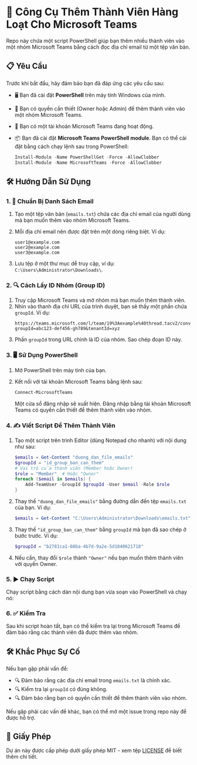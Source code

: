 # 🚀 Công Cụ Thêm Thành Viên Hàng Loạt Cho Microsoft Teams

Repo này chứa một script PowerShell giúp bạn thêm nhiều thành viên vào một nhóm Microsoft Teams bằng cách đọc địa chỉ email từ một tệp văn bản.

## 📋 Yêu Cầu

Trước khi bắt đầu, hãy đảm bảo bạn đã đáp ứng các yêu cầu sau:

- 🖥️ Bạn đã cài đặt **PowerShell** trên máy tính Windows của mình.
- 👤 Bạn có quyền cần thiết (Owner hoặc Admin) để thêm thành viên vào một nhóm Microsoft Teams.
- 🔑 Bạn có một tài khoản Microsoft Teams đang hoạt động.
- 📦 Bạn đã cài đặt **Microsoft Teams PowerShell module**. Bạn có thể cài đặt bằng cách chạy lệnh sau trong PowerShell:

  ```powershell
  Install-Module -Name PowerShellGet -Force -AllowClobber
  Install-Module -Name MicrosoftTeams -Force -AllowClobber
  ```

## 🛠️ Hướng Dẫn Sử Dụng

### 1. 📑 Chuẩn Bị Danh Sách Email

1. Tạo một tệp văn bản (`emails.txt`) chứa các địa chỉ email của người dùng mà bạn muốn thêm vào nhóm Microsoft Teams.
2. Mỗi địa chỉ email nên được đặt trên một dòng riêng biệt. Ví dụ:

   ```
   user1@example.com
   user2@example.com
   user3@example.com
   ```

3. Lưu tệp ở một thư mục dễ truy cập, ví dụ: `C:\Users\Administrator\Downloads\`.

### 2. 🔍 Cách Lấy ID Nhóm (Group ID)

1. Truy cập Microsoft Teams và mở nhóm mà bạn muốn thêm thành viên.
2. Nhìn vào thanh địa chỉ URL của trình duyệt, bạn sẽ thấy một phần chứa `groupId`. Ví dụ:
   ```
   https://teams.microsoft.com/l/team/19%3Aexample%40thread.tacv2/conversations?groupId=abc123-def456-gh789&tenantId=xyz
   ```
3. Phần `groupId` trong URL chính là ID của nhóm. Sao chép đoạn ID này.

### 3. 🖥️ Sử Dụng PowerShell

1. Mở PowerShell trên máy tính của bạn.

2. Kết nối với tài khoản Microsoft Teams bằng lệnh sau:
   ```powershell
   Connect-MicrosoftTeams
   ```
   Một cửa sổ đăng nhập sẽ xuất hiện. Đăng nhập bằng tài khoản Microsoft Teams có quyền cần thiết để thêm thành viên vào nhóm.

### 4. ✍️ Viết Script Để Thêm Thành Viên

1. Tạo một script trên trình Editor (dùng Notepad cho nhanh) với nội dung như sau:

   ```powershell
   $emails = Get-Content "duong_dan_file_emails"
   $groupId = "id_group_ban_can_them"
   # Vai trò của thành viên (Member hoặc Owner)
   $role = "Member"  # Hoặc "Owner"
   foreach ($email in $emails) {
       Add-TeamUser -GroupId $groupId -User $email -Role $role
   }
   ```

2. Thay thế `"duong_dan_file_emails"` bằng đường dẫn đến tệp `emails.txt` của bạn. Ví dụ:
   ```powershell
   $emails = Get-Content "C:\Users\Administrator\Downloads\emails.txt"
   ```

3. Thay thế `"id_group_ban_can_them"` bằng `groupId` mà bạn đã sao chép ở bước trước. Ví dụ:
   ```powershell
   $groupId = "b2781ca1-60ba-4b7d-9a2e-5d1840621718"
   ```

4. Nếu cần, thay đổi `$role` thành `"Owner"` nếu bạn muốn thêm thành viên với quyền Owner.

### 5. ▶️ Chạy Script

Chạy script bằng cách dán nội dung bạn vừa soạn vào PowerShell và chạy nó:

### 6. ✅ Kiểm Tra

Sau khi script hoàn tất, bạn có thể kiểm tra lại trong Microsoft Teams để đảm bảo rằng các thành viên đã được thêm vào nhóm.

## 🛠️ Khắc Phục Sự Cố

Nếu bạn gặp phải vấn đề:

- 🔍 Đảm bảo rằng các địa chỉ email trong `emails.txt` là chính xác.
- 🔍 Kiểm tra lại `groupId` có đúng không.
- 🔍 Đảm bảo rằng bạn có quyền cần thiết để thêm thành viên vào nhóm.

Nếu gặp phải các vấn đề khác, bạn có thể mở một issue trong repo này để được hỗ trợ.

## 📄 Giấy Phép

Dự án này được cấp phép dưới giấy phép MIT - xem tệp [LICENSE](LICENSE) để biết thêm chi tiết.
